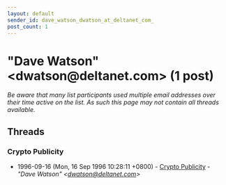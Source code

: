 ```yaml
---
layout: default
sender_id: dave_watson_dwatson_at_deltanet_com_
post_count: 1
---
```


# "Dave Watson" <dwatson<span>@</span>deltanet.com> (1 post)

_Be aware that many list participants used multiple email addresses over their time active on the list. As such this page may not contain all threads available._

## Threads

### Crypto Publicity
+ 1996-09-16 (Mon, 16 Sep 1996 10:28:11 +0800) - [Crypto Publicity](/archive/1996/09/5e9ec0ed79dd9de1e2da16a61226346273b9280a4bfce09e56880d6a28b93a05) - _"Dave Watson" \<dwatson@deltanet.com\>_

